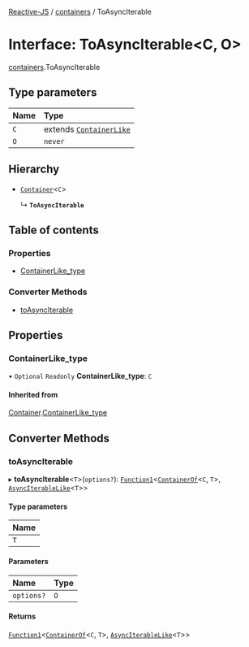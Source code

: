 [Reactive-JS](../README.md) / [containers](../modules/containers.md) / ToAsyncIterable

# Interface: ToAsyncIterable<C, O\>

[containers](../modules/containers.md).ToAsyncIterable

## Type parameters

| Name | Type |
| :------ | :------ |
| `C` | extends [`ContainerLike`](containers.ContainerLike.md) |
| `O` | `never` |

## Hierarchy

- [`Container`](containers.Container.md)<`C`\>

  ↳ **`ToAsyncIterable`**

## Table of contents

### Properties

- [ContainerLike\_type](containers.ToAsyncIterable.md#containerlike_type)

### Converter Methods

- [toAsyncIterable](containers.ToAsyncIterable.md#toasynciterable)

## Properties

### ContainerLike\_type

• `Optional` `Readonly` **ContainerLike\_type**: `C`

#### Inherited from

[Container](containers.Container.md).[ContainerLike_type](containers.Container.md#containerlike_type)

## Converter Methods

### toAsyncIterable

▸ **toAsyncIterable**<`T`\>(`options?`): [`Function1`](../modules/functions.md#function1)<[`ContainerOf`](../modules/containers.md#containerof)<`C`, `T`\>, [`AsyncIterableLike`](containers.AsyncIterableLike.md)<`T`\>\>

#### Type parameters

| Name |
| :------ |
| `T` |

#### Parameters

| Name | Type |
| :------ | :------ |
| `options?` | `O` |

#### Returns

[`Function1`](../modules/functions.md#function1)<[`ContainerOf`](../modules/containers.md#containerof)<`C`, `T`\>, [`AsyncIterableLike`](containers.AsyncIterableLike.md)<`T`\>\>
